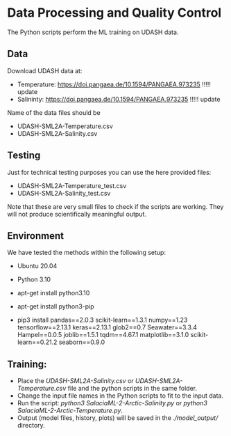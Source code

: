 # Data Processing and Quality Control

The Python scripts perform the ML training on UDASH data.

## Data

Download UDASH data at:
- Temperature: https://doi.pangaea.de/10.1594/PANGAEA.973235 !!!!! update
- Salininty: https://doi.pangaea.de/10.1594/PANGAEA.973235 !!!!! update

Name of the data files should be
- UDASH-SML2A-Temperature.csv
- UDASH-SML2A-Salinity.csv


## Testing

Just for technical testing purposes you can use the here provided files:
- UDASH-SML2A-Temperature_test.csv
- UDASH-SML2A-Salinity_test.csv

Note that these are very small files to check if the scripts are
working. They will not produce scientifically meaningful output.


## Environment

We have tested the methods within the following setup:

- Ubuntu 20.04

- Python 3.10
 - apt-get install python3.10
 - apt-get install python3-pip

- pip3 install pandas==2.0.3 scikit-learn==1.3.1 numpy==1.23  tensorflow==2.13.1 keras==2.13.1  glob2==0.7  Seawater==3.3.4 Hampel==0.0.5  joblib==1.5.1 tqdm==4.67.1 matplotlib==3.1.0 scikit-learn==0.21.2 seaborn==0.9.0


## Training:

- Place the *UDASH-SML2A-Salinity.csv* or *UDASH-SML2A-Temperature.csv* file and the python scripts in the same folder.
- Change the input file names in the Python scripts to fit to the input data.
- Run the script: *python3 SalaciaML-2-Arctic-Salinity.py* or *python3 SalaciaML-2-Arctic-Temperature.py*.
- Output (model files, history, plots) will be saved in the *./model_output/* directory.
